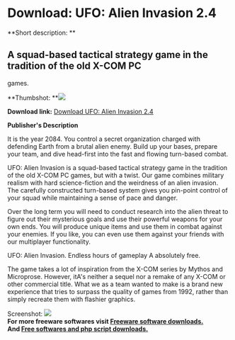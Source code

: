 # Download: UFO: Alien Invasion 2.4

**Short description: **

## A squad-based tactical strategy game in the tradition of the old X-COM PC
games.

  
**Thumbshot: **![](http://www.freewarefiles.com/screenshot/ufo_alieninv_md.jpg)   
  
**Download link:** [Download UFO: Alien Invasion 2.4](http://freesoftwares.boysofts.com/UFO-Alien-Invasion_program_57945.html)  
  

**Publisher's Description**  
  

It is the year 2084. You control a secret organization charged with defending
Earth from a brutal alien enemy. Build up your bases, prepare your team, and
dive head-first into the fast and flowing turn-based combat.

UFO: Alien Invasion is a squad-based tactical strategy game in the tradition
of the old X-COM PC games, but with a twist. Our game combines military
realism with hard science-fiction and the weirdness of an alien invasion. The
carefully constructed turn-based system gives you pin-point control of your
squad while maintaining a sense of pace and danger.

Over the long term you will need to conduct research into the alien threat to
figure out their mysterious goals and use their powerful weapons for your own
ends. You will produce unique items and use them in combat against your
enemies. If you like, you can even use them against your friends with our
multiplayer functionality.

UFO: Alien Invasion. Endless hours of gameplay A absolutely free.

The game takes a lot of inspiration from the X-COM series by Mythos and
Microprose. However, itA's neither a sequel nor a remake of any X-COM or other
commercial title. What we as a team wanted to make is a brand new experience
that tries to surpass the quality of games from 1992, rather than simply
recreate them with flashier graphics.

  
  
Screenshot: ![](http://www.freewarefiles.com/screenshot/ufo_alieninv.jpg)  
**For more freeware softwares visit [Freeware software downloads.](http://freesoftwares.boysofts.com/)**   
**And [Free softwares and php script downloads.](http://www.boysofts.com/)**

